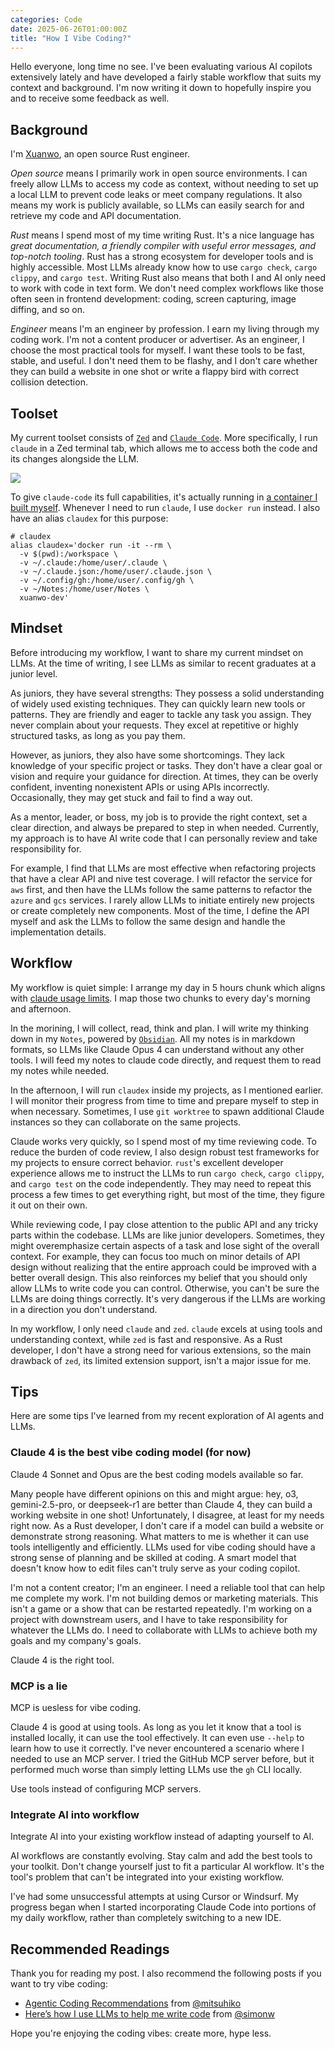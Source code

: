 ```yaml
---
categories: Code
date: 2025-06-26T01:00:00Z
title: "How I Vibe Coding?"
---
```


Hello everyone, long time no see. I've been evaluating various AI copilots extensively lately and have developed a fairly stable workflow that suits my context and background. I'm now writing it down to hopefully inspire you and to receive some feedback as well.

## Background

I'm [Xuanwo](https://github.com/Xuanwo/), an open source Rust engineer.

*Open source* means I primarily work in open source environments. I can freely allow LLMs to access my code as context, without needing to set up a local LLM to prevent code leaks or meet company regulations. It also means my work is publicly available, so LLMs can easily search for and retrieve my code and API documentation.

*Rust* means I spend most of my time writing Rust. It's a nice language has *great documentation, a friendly compiler with useful error messages, and top-notch tooling*. Rust has a strong ecosystem for developer tools and is highly accessible. Most LLMs already know how to use `cargo check`, `cargo clippy`, and `cargo test`. Writing Rust also means that both I and AI only need to work with code in text form. We don't need complex workflows like those often seen in frontend development: coding, screen capturing, image diffing, and so on.

*Engineer* means I'm an engineer by profession. I earn my living through my coding work. I'm not a content producer or advertiser. As an engineer, I choose the most practical tools for myself. I want these tools to be fast, stable, and useful. I don't need them to be flashy, and I don't care whether they can build a website in one shot or write a flappy bird with correct collision detection.

## Toolset

My current toolset consists of [`Zed`](https://github.com/zed-industries/zed) and [`Claude Code`](https://github.com/anthropics/claude-code). More specifically, I run `claude` in a Zed terminal tab, which allows me to access both the code and its changes alongside the LLM.

![](claude-code-in-zed.png)

To give `claude-code` its full capabilities, it's actually running in [a container I built myself](https://gist.github.com/Xuanwo/68e04e11949d130a6a579d8eeb6c6a03). Whenever I need to run `claude`, I use `docker run` instead. I also have an alias `claudex` for this purpose:

```shell
# claudex
alias claudex='docker run -it --rm \
  -v $(pwd):/workspace \
  -v ~/.claude:/home/user/.claude \
  -v ~/.claude.json:/home/user/.claude.json \
  -v ~/.config/gh:/home/user/.config/gh \
  -v ~/Notes:/home/user/Notes \
  xuanwo-dev'
```

## Mindset

Before introducing my workflow, I want to share my current mindset on LLMs. At the time of writing, I see LLMs as similar to recent graduates at a junior level.

As juniors, they have several strengths: They possess a solid understanding of widely used existing techniques. They can quickly learn new tools or patterns. They are friendly and eager to tackle any task you assign. They never complain about your requests. They excel at repetitive or highly structured tasks, as long as you pay them.

However, as juniors, they also have some shortcomings. They lack knowledge of your specific project or tasks. They don't have a clear goal or vision and require your guidance for direction. At times, they can be overly confident, inventing nonexistent APIs or using APIs incorrectly. Occasionally, they may get stuck and fail to find a way out.

As a mentor, leader, or boss, my job is to provide the right context, set a clear direction, and always be prepared to step in when needed. Currently, my approach is to have AI write code that I can personally review and take responsibility for.

For example, I find that LLMs are most effective when refactoring projects that have a clear API and nive test coverage. I will refactor the service for `aws` first, and then have the LLMs follow the same patterns to refactor the `azure` and `gcs` services. I rarely allow LLMs to initiate entirely new projects or create completely new components. Most of the time, I define the API myself and ask the LLMs to follow the same design and handle the implementation details.

## Workflow

My workflow is quiet simple: I arrange my day in 5 hours chunk which aligns with [claude usage limits](https://support.anthropic.com/en/articles/11014257-about-claude-s-max-plan-usage). I map those two chunks to every day's morning and afternoon.

In the morining, I will collect, read, think and plan. I will write my thinking down in my `Notes`, powered by [`Obsidian`](https://obsidian.md/). All my notes is in markdown formats, so LLMs like Claude Opus 4 can understand without any other tools. I will feed my notes to claude code directly, and request them to read my notes while needed.

In the afternoon, I will run `claudex` inside my projects, as I mentioned earlier. I will monitor their progress from time to time and prepare myself to step in when necessary. Sometimes, I use `git worktree` to spawn additional Claude instances so they can collaborate on the same projects.

Claude works very quickly, so I spend most of my time reviewing code. To reduce the burden of code review, I also design robust test frameworks for my projects to ensure correct behavior. `rust`'s excellent developer experience allows me to instruct the LLMs to run `cargo check`, `cargo clippy`, and `cargo test` on the code independently. They may need to repeat this process a few times to get everything right, but most of the time, they figure it out on their own.

While reviewing code, I pay close attention to the public API and any tricky parts within the codebase. LLMs are like junior developers. Sometimes, they might overemphasize certain aspects of a task and lose sight of the overall context. For example, they can focus too much on minor details of API design without realizing that the entire approach could be improved with a better overall design. This also reinforces my belief that you should only allow LLMs to write code you can control. Otherwise, you can't be sure the LLMs are doing things correctly. It's very dangerous if the LLMs are working in a direction you don't understand.

In my workflow, I only need `claude` and `zed`. `claude` excels at using tools and understanding context, while `zed` is fast and responsive. As a Rust developer, I don't have a strong need for various extensions, so the main drawback of `zed`, its limited extension support, isn't a major issue for me.

## Tips

Here are some tips I've learned from my recent exploration of AI agents and LLMs.

### Claude 4 is the best vibe coding model (for now)

Claude 4 Sonnet and Opus are the best coding models available so far.

Many people have different opinions on this and might argue: hey, o3, gemini-2.5-pro, or deepseek-r1 are better than Claude 4, they can build a working website in one shot! Unfortunately, I disagree, at least for my needs right now. As a Rust developer, I don't care if a model can build a website or demonstrate strong reasoning. What matters to me is whether it can use tools intelligently and efficiently. LLMs used for vibe coding should have a strong sense of planning and be skilled at coding. A smart model that doesn't know how to edit files can't truly serve as your coding copilot.

I'm not a content creator; I'm an engineer. I need a reliable tool that can help me complete my work. I'm not building demos or marketing materials. This isn't a game or a show that can be restarted repeatedly. I'm working on a project with downstream users, and I have to take responsibility for whatever the LLMs do. I need to collaborate with LLMs to achieve both my goals and my company's goals.

Claude 4 is the right tool.

### MCP is a lie

MCP is uesless for vibe coding.

Claude 4 is good at using tools. As long as you let it know that a tool is installed locally, it can use the tool effectively. It can even use `--help` to learn how to use it correctly. I've never encountered a scenario where I needed to use an MCP server. I tried the GitHub MCP server before, but it performed much worse than simply letting LLMs use the `gh` CLI locally.

Use tools instead of configuring MCP servers.

### Integrate AI into workflow

Integrate AI into your existing workflow instead of adapting yourself to AI.

AI workflows are constantly evolving. Stay calm and add the best tools to your toolkit. Don't change yourself just to fit a particular AI workflow. It's the tool's problem that can't be integrated into your existing workflow.

I've had some unsuccessful attempts at using Cursor or Windsurf. My progress began when I started incorporating Claude Code into portions of my daily workflow, rather than completely switching to a new IDE.

## Recommended Readings

Thank you for reading my post. I also recommend the following posts if you want to try vibe coding:

- [Agentic Coding Recommendations](https://lucumr.pocoo.org/2025/6/12/agentic-coding/) from [@mitsuhiko](https://x.com/mitsuhiko)
- [Here’s how I use LLMs to help me write code](https://simonwillison.net/2025/Mar/11/using-llms-for-code/) from [@simonw](https://x.com/simonw)

Hope you're enjoying the coding vibes: create more, hype less.
